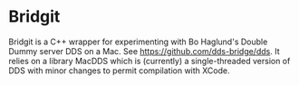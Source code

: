 # Bridgit

Bridgit is a C++ wrapper for experimenting with Bo Haglund's Double Dummy server DDS on a Mac. See https://github.com/dds-bridge/dds.
It relies on a library MacDDS which is (currently) a single-threaded version of DDS with minor changes to permit compilation with XCode. 
